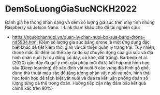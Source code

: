 # DemSoLuongGiaSucNCKH2022
Đánh giá hệ thống nhận dạng và đếm số lượng gia súc trên máy tính nhúng Raspberry và Jetson Nano. 
✨Link tham khảo cho đề tài nghiên cứu:
  - https://nguoichannuoi.vn/quan-ly-chan-nuoi-bo-sua-bang-drone-nd5934.html 
  (Đếm số lượng gia súc bằng drone là một ứng dụng đặc biệt khác để tiết kiệm thời gian và cải thiện quản lý trang trại. Tuy nhiên, drone mắc lỗi đếm có thể xảy ra do sự chuyển động của gia súc và địa hình chăn nuôi (ví dụ đồng cỏ dày, cỏ khô, đất trống). Barbedo et al. (2020) gần đây đã gợi ý một giải pháp mới đó là kết hợp mô hình học sâu (Deep learning) để xác định vật nuôi ở các vùng địa hình gồ ghề, dùng thủ thuật màu sắc để tăng tương phản vật nuôi và nền, hình thái học toán học để tách biệt vật nuôi và đưa ra kết luận phỏng đoán số lượng từng cá thể trong đoàn. Hướng tiếp cận này đảm bảo kết quả chính xác trên 90%)
